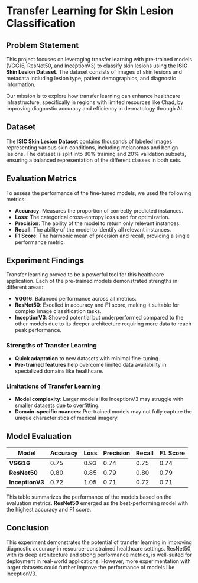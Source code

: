 # Transfer Learning for Skin Lesion Classification

## Problem Statement
This project focuses on leveraging transfer learning with pre-trained models (VGG16, ResNet50, and InceptionV3) to classify skin lesions using the **ISIC Skin Lesion Dataset**. The dataset consists of images of skin lesions and metadata including lesion type, patient demographics, and diagnostic information.

Our mission is to explore how transfer learning can enhance healthcare infrastructure, specifically in regions with limited resources like Chad, by improving diagnostic accuracy and efficiency in dermatology through AI.

## Dataset
The **ISIC Skin Lesion Dataset** contains thousands of labeled images representing various skin conditions, including melanomas and benign lesions. The dataset is split into 80% training and 20% validation subsets, ensuring a balanced representation of the different classes in both sets.

## Evaluation Metrics
To assess the performance of the fine-tuned models, we used the following metrics:
- **Accuracy**: Measures the proportion of correctly predicted instances.
- **Loss**: The categorical cross-entropy loss used for optimization.
- **Precision**: The ability of the model to return only relevant instances.
- **Recall**: The ability of the model to identify all relevant instances.
- **F1 Score**: The harmonic mean of precision and recall, providing a single performance metric.

## Experiment Findings
Transfer learning proved to be a powerful tool for this healthcare application. Each of the pre-trained models demonstrated strengths in different areas:
- **VGG16**: Balanced performance across all metrics.
- **ResNet50**: Excelled in accuracy and F1 score, making it suitable for complex image classification tasks.
- **InceptionV3**: Showed potential but underperformed compared to the other models due to its deeper architecture requiring more data to reach peak performance.

### Strengths of Transfer Learning
- **Quick adaptation** to new datasets with minimal fine-tuning.
- **Pre-trained features** help overcome limited data availability in specialized domains like healthcare.

### Limitations of Transfer Learning
- **Model complexity**: Larger models like InceptionV3 may struggle with smaller datasets due to overfitting.
- **Domain-specific nuances**: Pre-trained models may not fully capture the unique characteristics of medical imagery.

## Model Evaluation

| Model       | Accuracy | Loss  | Precision | Recall | F1 Score |
|-------------|----------|-------|-----------|--------|----------|
| **VGG16**   | 0.75     | 0.93  | 0.74      | 0.75   | 0.74     |
| **ResNet50**| 0.80     | 0.85  | 0.79      | 0.80   | 0.79     |
| **InceptionV3** | 0.72  | 1.05  | 0.71      | 0.72   | 0.71     |

This table summarizes the performance of the models based on the evaluation metrics. **ResNet50** emerged as the best-performing model with the highest accuracy and F1 score. 

## Conclusion
This experiment demonstrates the potential of transfer learning in improving diagnostic accuracy in resource-constrained healthcare settings. ResNet50, with its deep architecture and strong performance metrics, is well-suited for deployment in real-world applications. However, more experimentation with larger datasets could further improve the performance of models like InceptionV3.
